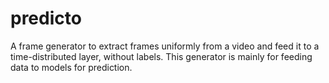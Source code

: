 # predicto
A frame generator to extract frames uniformly from a video and feed it to a time-distributed layer, without labels. This generator is mainly for feeding data to models for prediction.
